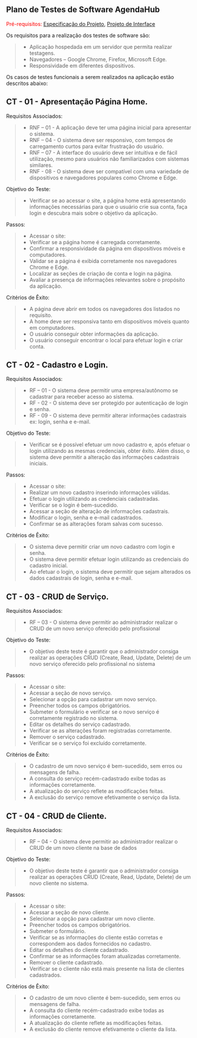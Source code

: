 ## Plano de Testes de Software  AgendaHub

<span style="color:red">Pré-requisitos: <a href="02-Especificação do Projeto.md"> Especificação do Projeto</a></span>, <a href="04-Projeto de Interface.md"> Projeto de Interface</a>

Os requisitos para a realização dos testes de software são:
 > - Aplicação hospedada em um servidor que permita realizar testagens.
 > - Navegadores – Google Chrome, Firefox, Microsoft Edge.
 > - Responsividade em diferentes dispositivos.

Os casos de testes funcionais a serem realizados na aplicação estão descritos abaixo:

## CT - 01 - Apresentação Página Home.
Requisitos Associados:
> - RNF – 01 - A aplicação deve ter uma página inicial para apresentar o sistema.
> - RNF – 04 - O sistema deve ser responsivo, com tempos de carregamento curtos para evitar frustração do usuário.
> - RNF – 07 - A interface do usuário deve ser intuitiva e de fácil utilização, mesmo para usuários não familiarizados com sistemas similares.
> - RNF - 08 - O sistema deve ser compatível com uma variedade de dispositivos e navegadores populares como Chrome e Edge.

Objetivo do Teste:
> - Verificar se ao acessar o site, a página home está apresentando informações necessárias para que o usuário crie sua conta, faça login e descubra mais sobre o objetivo da aplicação.

Passos:
> - Acessar o site:
> - Verificar se a página home é carregada corretamente.
> - Confirmar a responsividade da página em dispositivos móveis e computadores.
> - Validar se a página é exibida corretamente nos navegadores Chrome e Edge.
> - Localizar as seções de criação de conta e login na página.
> - Avaliar a presença de informações relevantes sobre o propósito da aplicação.

Critérios de Êxito:
> - A página deve abrir em todos os navegadores dos listados no requisito.
> - A home deve ser responsiva tanto em dispositivos móveis quanto em computadores.
> - O usuário conseguir obter informações da aplicação.
> - O usuário conseguir encontrar o local para efetuar login e criar conta.

## CT - 02 - Cadastro e Login.
Requisitos Associados:
> - RF – 01 - O sistema deve permitir uma empresa/autônomo se cadastrar para receber acesso ao sistema.
> - RF - 02 - O sistema deve ser protegido por autenticação de login e senha.
> - RF - 09 - O sistema deve permitir alterar informações cadastrais ex: login, senha e e-mail.


Objetivo do Teste:
> - Verificar se é possível efetuar um novo cadastro e, após efetuar o login utilizando as mesmas credenciais, obter êxito. Além disso, o sistema deve permitir a alteração das informações cadastrais iniciais.

Passos:
> - Acessar o site:
> - Realizar um novo cadastro inserindo informações válidas.
> - Efetuar o login utilizando as credenciais cadastradas.
> - Verificar se o login é bem-sucedido.
> - Acessar a seção de alteração de informações cadastrais.
> - Modificar o login, senha e e-mail cadastrados.
> - Confirmar se as alterações foram salvas com sucesso.

Critérios de Êxito:
> - O sistema deve permitir criar um novo cadastro com login e senha.
> - O sistema deve permitir efetuar login utilizando as credenciais do cadastro inicial.
> - Ao efetuar o login, o sistema deve permitir que sejam alterados os dados cadastrais de login, senha e e-mail.

## CT - 03 - CRUD de Serviço.
Requisitos Associados:
> - RF – 03 - O sistema deve permitir ao administrador realizar o CRUD de um novo serviço oferecido pelo profissional

Objetivo do Teste:
> - O objetivo deste teste é garantir que o administrador consiga realizar as operações CRUD (Create, Read, Update, Delete) de um novo serviço oferecido pelo profissional no sistema

Passos:
> - Acessar o site:
> - Acessar a seção de novo serviço.
> - Selecionar a opção para cadastrar um novo serviço.
> - Preencher todos os campos obrigatórios.
> - Submeter o formulário e verificar se o novo serviço é corretamente registrado no sistema.
> - Editar os detalhes do serviço cadastrado.
> - Verificar se as alterações foram registradas corretamente.
> - Remover o serviço cadastrado.
> - Verificar se o serviço foi excluído corretamente.


Critérios de Êxito:
> - O cadastro de um novo serviço é bem-sucedido, sem erros ou mensagens de falha.
> - A consulta do serviço recém-cadastrado exibe todas as informações corretamente.
> - A atualização do serviço reflete as modificações feitas.
> - A exclusão do serviço remove efetivamente o serviço da lista.


## CT - 04 - CRUD de Cliente.
Requisitos Associados:
> - RF – 04 - O sistema deve permitir ao administrador realizar o CRUD de um novo cliente na base de dados

Objetivo do Teste:
> - O objetivo deste teste é garantir que o administrador consiga realizar as operações CRUD (Create, Read, Update, Delete) de um novo cliente no sistema.

Passos:
> - Acessar o site:
> - Acessar a seção de novo cliente.
> - Selecionar a opção para cadastrar um novo cliente.
> - Preencher todos os campos obrigatórios.
> - Submeter o formulário.
> - Verificar se as informações do cliente estão corretas e correspondem aos dados fornecidos no cadastro.
> - Editar os detalhes do cliente cadastrado.
> - Confirmar se as informações foram atualizadas corretamente.
> - Remover o cliente cadastrado.
> - Verificar se o cliente não está mais presente na lista de clientes cadastrados.

Critérios de Êxito:
> - O cadastro de um novo cliente é bem-sucedido, sem erros ou mensagens de falha.
> - A consulta do cliente recém-cadastrado exibe todas as informações corretamente.
> - A atualização do cliente reflete as modificações feitas.
> - A exclusão do cliente remove efetivamente o cliente da lista.


